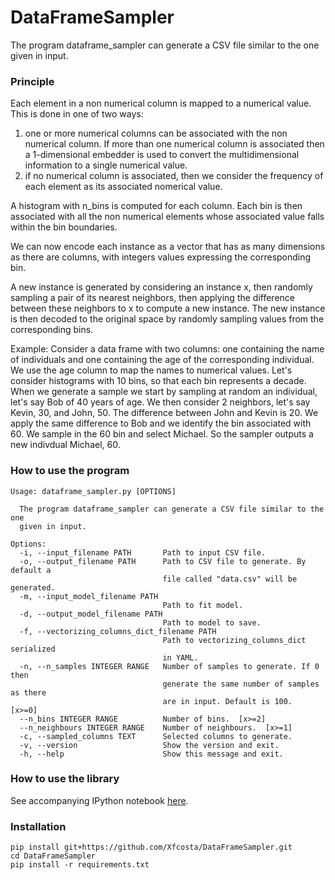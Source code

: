 # DataFrameSampler
The program dataframe_sampler can generate a CSV file similar to the one given in input.

### Principle
Each element in a non numerical column is mapped to a numerical value. This is done in one of two ways: 
1. one or more numerical columns can be associated with the non numerical column. If more than one numerical column is associated then a 1-dimensional embedder is used to convert the multidimensional information to a single numerical value.
2. if no numerical column is associated, then we consider the frequency of each element as its associated nomerical value.

A histogram with n_bins is computed for each column. Each bin is then associated with all the non numerical elements whose associated value falls within the bin boundaries.

We can now encode each instance as a vector that has as many dimensions as there are columns, with integers values expressing the corresponding bin.

A new instance is generated by considering an instance x, then randomly sampling a pair of its nearest neighbors, then applying the difference between these neighbors to x to compute a new instance.
The new instance is then decoded to the original space by randomly sampling values from the corresponding bins.

Example:
Consider a data frame with two columns: one containing the name of individuals and one containing the age of the corresponding individual.
We use the age column to map the names to numerical values. Let's consider histograms with 10 bins, so that each bin represents a decade.
When we generate a sample we start by sampling at random an individual, let's say Bob of 40 years of age. We then consider 2 neighbors, let's say Kevin, 30, and John, 50. The difference between John and Kevin is 20. We apply the same difference to Bob and we identify the bin associated with 60. We sample in the 60 bin and select Michael. So the sampler outputs a new indivdual Michael, 60.


### How to use the program
```
Usage: dataframe_sampler.py [OPTIONS]

  The program dataframe_sampler can generate a CSV file similar to the one
  given in input.

Options:
  -i, --input_filename PATH       Path to input CSV file.
  -o, --output_filename PATH      Path to CSV file to generate. By default a
                                  file called "data.csv" will be generated.
  -m, --input_model_filename PATH
                                  Path to fit model.
  -d, --output_model_filename PATH
                                  Path to model to save.
  -f, --vectorizing_columns_dict_filename PATH
                                  Path to vectorizing_columns_dict serialized
                                  in YAML.
  -n, --n_samples INTEGER RANGE   Number of samples to generate. If 0 then
                                  generate the same number of samples as there
                                  are in input. Default is 100.  [x>=0]
  --n_bins INTEGER RANGE          Number of bins.  [x>=2]
  --n_neighbours INTEGER RANGE    Number of neighbours.  [x>=1]
  -c, --sampled_columns TEXT      Selected columns to generate.
  -v, --version                   Show the version and exit.
  -h, --help                      Show this message and exit.
```

### How to use the library

See accompanying IPython notebook [here](https://github.com/Xfcosta/DataFrameSampler/blob/main/dataframe_sampler_notebook.ipynb).


### Installation

```
pip install git+https://github.com/Xfcosta/DataFrameSampler.git
cd DataFrameSampler
pip install -r requirements.txt
```
